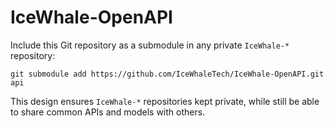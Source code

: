 # IceWhale-OpenAPI

Include this Git repository as a submodule in any private `IceWhale-*` repository:

```shell
git submodule add https://github.com/IceWhaleTech/IceWhale-OpenAPI.git api
```

This design ensures `IceWhale-*` repositories kept private, while still be able to share common APIs and models with others.
